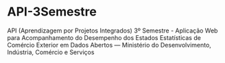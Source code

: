 # API-3Semestre
API (Aprendizagem por Projetos Integrados) 3º Semestre - Aplicação Web para Acompanhamento do Desempenho dos Estados Estatísticas de Comércio Exterior em Dados Abertos — Ministério do Desenvolvimento, Indústria, Comércio e Serviços
